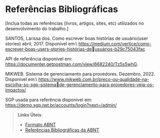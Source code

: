 # Referências Bibliográficas

[Inclua todas as referências (livros, artigos, sites, etc) utilizados no desenvolvimento do trabalho.]

SANTOS, Larissa dos. Como escrever boas histórias de usuário(user stories) abril, 2017.
Disponível em:\ https://medium.com/vertice/como-escrever-boas-users-stories-histórias-deusuários-b29c75043fac

API de referência disponível em:\
https://documenter.getpostman.com/view/6682240/Tz5s5whG.

MIKWEB. Sistema de gerenciamento para provedores. Dezembro, 2022.
Disponivel em:\ https://www.mikweb.com.br/preco-ou-qualidade-na-escolha-so-sgp-sistemade-gerenciamento-para-provedores-veja-os-impactos/

SGP usada para referência disponivel em:\
https://demo.sgp.net.br/accounts/login?next=/admin/

> **Links Úteis**:
> - [Formato ABNT](https://www.normastecnicas.com/abnt/)
> - [Referências Bibliográficas da ABNT](https://comunidade.rockcontent.com/referencia-bibliografica-abnt/)
